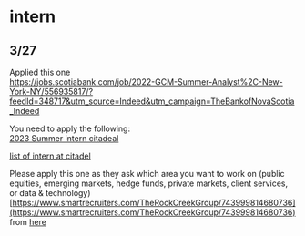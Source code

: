 # intern
## 3/27
Applied this one<br>
https://jobs.scotiabank.com/job/2022-GCM-Summer-Analyst%2C-New-York-NY/556935817/?feedId=348717&utm_source=Indeed&utm_campaign=TheBankofNovaScotia_Indeed

You need to apply the following:<br>
[2023 Summer intern citadeal](https://www.citadel.com/careers/details/equities-citadel-associate-program-summer-internship-2023-us/)

[list of intern at citadel](https://www.citadel.com/careers/open-positions/positions-for-students/?keyword=Intern)

Please apply this one as they ask which area you want to work on (public equities, emerging markets, hedge funds, private markets, client services, or data & technology)
[https://www.smartrecruiters.com/TheRockCreekGroup/743999814680736](https://www.smartrecruiters.com/TheRockCreekGroup/743999814680736)
from 
[here](https://therockcreekgroup.com/jobs/)

